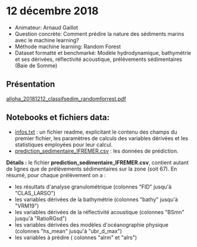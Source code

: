 # 12 décembre 2018
- Animateur: Arnaud Gaillot
- Question concrète: Comment prédire la nature des sédiments marins avec le machine learning?
- Méthode machine learning: Random Forest
- Dataset formatté et benchmarké: Modèle hydrodynamique, bathymétrie et ses dérivées, réflectivité acoustique, prélèvements sédimentaires (Baie de Somme)

## Présentation
[alloha_20181212_classifsedim_randomforrest.pdf](https://github.com/amlb/amlb.github.io/blob/master/2018-12-12_RandomForests/alloha_20181212_classifsedim_randomforrest.pdf)

## Notebooks et fichiers data:
- [infos.txt](https://github.com/amlb/amlb.github.io/blob/master/2018-12-12_RandomForests/infos.txt) : un fichier readme, explicitant le contenu des champs du premier fichier, les paramètres de calculs des variables dérivées et les statistiques employées pour leur calcul.
- [prediction_sedimentaire_IFREMER.csv](https://github.com/amlb/amlb.github.io/blob/master/2018-12-12_RandomForests/prediction_sedimentaire_IFREMER.csv) : les données de prédiction.

**Détails :** le fichier **prediction_sedimentaire_IFREMER.csv**, contient autant de lignes que de prélèvements sédimentaires sur la zone (soit 67). En résumé, pour chaque prélèvement on a :
- les résultats d'analyse granulométrique (colonnes "FID" jusqu'à "CLAS_LARSO")
- les variables dérivées de la bathymétrie (colonnes "bathy" jusqu'à "VRM19")
- les variables dérivées de la réflectivité acoustique (colonnes "BSmn" jusqu'à "RatioRGsd")
- les variables dérivées des modèles d'océanographie physique (colonnes "hs_mean" jusqu'à "ubr_d_max")
- les variables à prédire ( colonnes "alrm" et "alrs")
